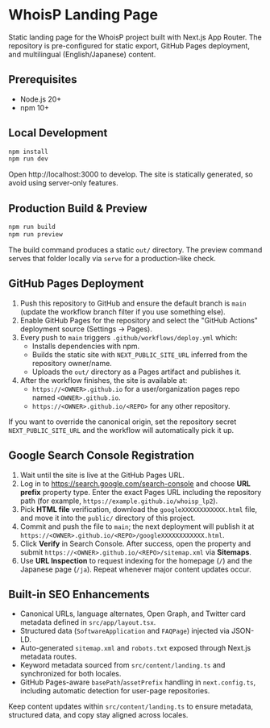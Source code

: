# WhoisP Landing Page

Static landing page for the WhoisP project built with Next.js App Router. The repository is pre-configured for static export, GitHub Pages deployment, and multilingual (English/Japanese) content.

## Prerequisites

- Node.js 20+
- npm 10+

## Local Development

```bash
npm install
npm run dev
```

Open http://localhost:3000 to develop. The site is statically generated, so avoid using server-only features.

## Production Build & Preview

```bash
npm run build
npm run preview
```

The build command produces a static `out/` directory. The preview command serves that folder locally via `serve` for a production-like check.

## GitHub Pages Deployment

1. Push this repository to GitHub and ensure the default branch is `main` (update the workflow branch filter if you use something else).
2. Enable GitHub Pages for the repository and select the "GitHub Actions" deployment source (Settings → Pages).
3. Every push to `main` triggers `.github/workflows/deploy.yml` which:
   - Installs dependencies with npm.
   - Builds the static site with `NEXT_PUBLIC_SITE_URL` inferred from the repository owner/name.
   - Uploads the `out/` directory as a Pages artifact and publishes it.
4. After the workflow finishes, the site is available at:
   - `https://<OWNER>.github.io` for a user/organization pages repo named `<OWNER>.github.io`.
   - `https://<OWNER>.github.io/<REPO>` for any other repository.

If you want to override the canonical origin, set the repository secret `NEXT_PUBLIC_SITE_URL` and the workflow will automatically pick it up.

## Google Search Console Registration

1. Wait until the site is live at the GitHub Pages URL.
2. Log in to https://search.google.com/search-console and choose **URL prefix** property type. Enter the exact Pages URL including the repository path (for example, `https://example.github.io/whoisp_lp2`).
3. Pick **HTML file** verification, download the `googleXXXXXXXXXXXX.html` file, and move it into the `public/` directory of this project.
4. Commit and push the file to `main`; the next deployment will publish it at `https://<OWNER>.github.io/<REPO>/googleXXXXXXXXXXXX.html`.
5. Click **Verify** in Search Console. After success, open the property and submit `https://<OWNER>.github.io/<REPO>/sitemap.xml` via **Sitemaps**.
6. Use **URL Inspection** to request indexing for the homepage (`/`) and the Japanese page (`/ja`). Repeat whenever major content updates occur.

## Built-in SEO Enhancements

- Canonical URLs, language alternates, Open Graph, and Twitter card metadata defined in `src/app/layout.tsx`.
- Structured data (`SoftwareApplication` and `FAQPage`) injected via JSON-LD.
- Auto-generated `sitemap.xml` and `robots.txt` exposed through Next.js metadata routes.
- Keyword metadata sourced from `src/content/landing.ts` and synchronized for both locales.
- GitHub Pages-aware `basePath`/`assetPrefix` handling in `next.config.ts`, including automatic detection for user-page repositories.

Keep content updates within `src/content/landing.ts` to ensure metadata, structured data, and copy stay aligned across locales.

